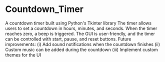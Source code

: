 # Countdown_Timer
A countdown timer built using Python's Tkinter library
The timer allows users to set a countdown in hours, minutes, and seconds. When the timer reaches zero, a beep is triggered. 
The GUI is user-friendly, and the timer can be controlled with start, pause, and reset buttons.
Future improvements: 
  (i) Add sound notifications when the countdown finishes 
  (ii) Custom music can be added during the countdown
  (iii) Implement custom themes for the UI
